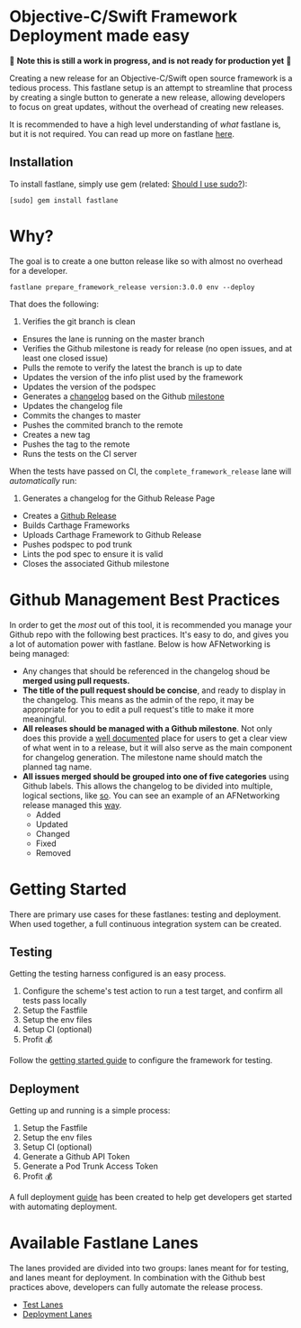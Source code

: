 Objective-C/Swift Framework Deployment made easy
================

🚧 **Note this is still a work in progress, and is not ready for production yet** 🚧

Creating a new release for an Objective-C/Swift open source framework is a tedious process. This fastlane setup is an attempt to streamline that process by creating a single button to generate a new release, allowing developers to focus on great updates, without the overhead of creating new releases.

It is recommended to have a high level understanding of _what_ fastlane is, but it is not required. You can read up more on fastlane [here](https://docs.fastlane.tools).

## Installation
To install fastlane, simply use gem (related: [Should I use sudo?](http://stackoverflow.com/a/2119413)):

```
[sudo] gem install fastlane
```

# Why?
The goal is to create a one button release like so with almost no overhead for a developer. 

```
fastlane prepare_framework_release version:3.0.0 env --deploy
```

That does the following:

 1. Verifies the git branch is clean
 * Ensures the lane is running on the master branch
 * Verifies the Github milestone is ready for release (no open issues, and at least one closed issue)
 * Pulls the remote to verify the latest the branch is up to date
 * Updates the version of the info plist used by the framework
 * Updates the version of the podspec
 * Generates a [changelog](https://github.com/AFNetworking/AFNetworking/blob/master/CHANGELOG.md#262-11062015) based on the Github [milestone](https://github.com/AFNetworking/AFNetworking/issues?q=milestone%3A2.6.2+is%3Aclosed)
 * Updates the changelog file
 * Commits the changes to master
 * Pushes the commited branch to the remote
 * Creates a new tag
 * Pushes the tag to the remote
 * Runs the tests on the CI server

When the tests have passed on CI, the `complete_framework_release` lane will _automatically_ run:
 
 1. Generates a changelog for the Github Release Page
 * Creates a [Github Release](https://github.com/AFNetworking/AFNetworking/releases/tag/2.6.2)
 * Builds Carthage Frameworks
 * Uploads Carthage Framework to Github Release
 * Pushes podspec to pod trunk
 * Lints the pod spec to ensure it is valid
 * Closes the associated Github milestone


# Github Management Best Practices

In order to get the _most_ out of this tool, it is recommended you manage your Github repo with the following best practices. It's easy to do, and gives you a lot of automation power with fastlane. Below is how AFNetworking is being managed:

* Any changes that should be referenced in the changelog shoud be **merged using pull requests.**
* **The title of the pull request should be concise**, and ready to display in the changelog. This means as the admin of the repo, it may be appropriate for you to edit a pull request's title to make it more meaningful.
* **All releases should be managed with a Github milestone**. Not only does this provide a [well documented](https://github.com/AFNetworking/AFNetworking/issues?q=milestone%3A2.6.2) place for users to get a clear view of what went in to a release, but it will also serve as the main component for changelog generation. The milestone name should match the planned tag name.
* **All issues merged should be grouped into one of five categories** using Github labels. This allows the changelog to be divided into multiple, logical sections, like [so](https://github.com/AFNetworking/AFNetworking/blob/master/CHANGELOG.md#262-11062015). You can see an example of an AFNetworking release managed this [way](https://github.com/AFNetworking/AFNetworking/issues?q=milestone%3A2.6.2+is%3Aclosed).
	* Added
	* Updated
	* Changed
	* Fixed
	* Removed

# Getting Started
There are primary use cases for these fastlanes: testing and deployment. When used together, a full continuous integration system can be created.

## Testing
Getting the testing harness configured is an easy process.

1. Configure the scheme's test action to run a test target, and confirm all tests pass locally
2. Setup the Fastfile
2. Setup the env files
3. Setup CI (optional)
4. Profit 💰

Follow the [getting started guide](docs/TestingGuide.md) to configure the framework for testing.

## Deployment

Getting up and running is a simple process:

1. Setup the Fastfile
2. Setup the env files
3. Setup CI (optional)
4. Generate a Github API Token
5. Generate a Pod Trunk Access Token
6. Profit 💰

A full deployment [guide](docs/DeploymentGuide.md) has been created to help get developers get started with automating deployment.

# Available Fastlane Lanes
The lanes provided are divided into two groups: lanes meant for for testing, and lanes meant for deployment. In combination with the Github best practices above, developers can fully automate the release process.

* [Test Lanes](docs/TestLanes.md)
* [Deployment Lanes](docs/DeployLanes.md)

